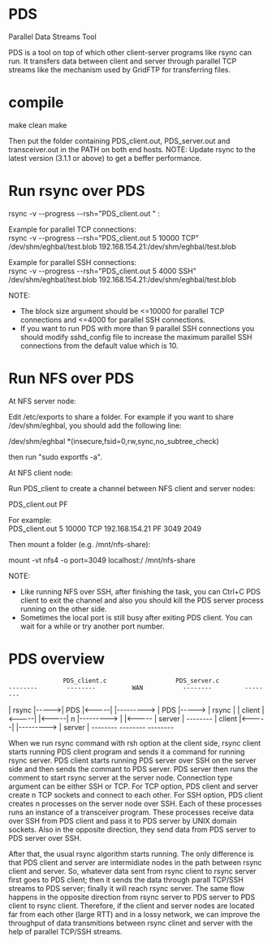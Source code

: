 # PDS
Parallel Data Streams Tool

PDS is a tool on top of which other client-server programs like rsync can run.
It transfers data between client and server through parallel TCP streams like
the mechanism used by GridFTP for transferring files.

# compile
make clean
make


Then put the folder containing PDS_client.out, PDS_server.out and transceiver.out in the PATH on both end hosts.
NOTE: Update rsync to the latest version (3.1.1 or above) to get a beffer performance.

# Run rsync over PDS

rsync -v --progress --rsh="PDS_client.out <number of TCP streams> <block size> <connection type>" <path to the source file> <IP addr of the server>:<path to the destination file>

Example for parallel TCP connections:  
rsync -v --progress --rsh="PDS_client.out 5 10000 TCP" /dev/shm/eghbal/test.blob 192.168.154.21:/dev/shm/eghbal/test.blob

Example for parallel SSH connections:  
rsync -v --progress --rsh="PDS_client.out 5 4000 SSH" /dev/shm/eghbal/test.blob 192.168.154.21:/dev/shm/eghbal/test.blob


NOTE: 
- The block size argument should be <=10000 for parallel TCP connections and <=4000 for parallel SSH connections. 
- If you want to run PDS with more than 9 parallel SSH connections you should modify sshd_config file to increase the maximum parallel SSH connections from the default value which is 10.

# Run NFS over PDS

At NFS server node:

Edit /etc/exports to share a folder. For example if you want to share /dev/shm/eghbal, you should add the following line:

/dev/shm/eghbal *(insecure,fsid=0,rw,sync,no_subtree_check)

then run "sudo exportfs -a".

At NFS client node:

Run PDS_client to create a channel between NFS client and server nodes:

PDS_client.out <number of TCP streams> <block size> <connection type> <IP addr of the server> PF <local port> <remote port>

For example:  
PDS_client.out 5 10000 TCP 192.168.154.21 PF 3049 2049

Then mount a folder (e.g. /mnt/nfs-share):

mount -vt nfs4 -o port=3049 localhost:/ /mnt/nfs-share

NOTE: 
- Like running NFS over SSH, after finishing the task, you can Ctrl+C PDS client to exit the channel 
and also you should kill the PDS server process running on the other side.
- Sometimes the local port is still busy after exiting PDS client. You can wait for a while or try another port number.

# PDS overview
                
                   PDS_client.c                   PDS_server.c
    --------        --------          WAN           --------         --------
   | rsync  |----->|  PDS   |<-----|   |---------> |  PDS   |-----> | rsync  |
   | client |<-----|        |<-----| n |---------> |        |<----- | server |
    --------       | client |<-----|   |---------> | server |        --------
                    --------                        --------

When we run rsync command with rsh option at the client side, rsync client starts running PDS client 
program and sends it a command for running rsync server. PDS client starts running PDS server over SSH on the 
server side and then sends the commant to PDS server. 
PDS server then runs the comment to start rsync server at the server node.
Connection type argument can be either SSH or TCP. For TCP option, PDS client and server create n TCP sockets and 
connect to each other. For SSH option, PDS client creates n processes on the server node over SSH. Each of these 
processes runs an instance of a transceiver program. These processes receive data over SSH from PDS client and pass it 
to PDS server by UNIX domain sockets. Also in the opposite direction, they send data from PDS server to PDS server over SSH.
 
After that, the usual rsync algorithm starts running. 
The only difference is that PDS client and server are intermidiate nodes in the path between rsync client and server. 
So, whatever data sent from rsync client to rsync server first goes to PDS client; 
then it sends the data through parall TCP/SSH streams to PDS server; finally it will reach rsync server. 
The same flow happens in the opposite direction from rsync server to PDS server to PDS client to rsync client. 
Therefore, if the client and server nodes are located far from each other (large RTT) and in a lossy network, 
we can improve the throughput of data transmitions between rsync clinet and server with the help of parallel TCP/SSH streams.
